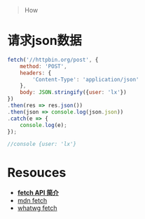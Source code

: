> How

# 请求json数据
```js
fetch('//httpbin.org/post', {
    method: 'POST',
    headers: {
        'Content-Type': 'application/json'
    },
    body: JSON.stringify({user: 'lx'})
})
.then(res => res.json())
.then(json => console.log(json.json))
.catch(e => {
    console.log(e);
});

//console {user: 'lx'}
```

# Resouces
* [**fetch API 简介**](http://bubkoo.com/2015/05/08/introduction-to-fetch/)
* [mdn fetch](https://developer.mozilla.org/zh-CN/docs/Web/API/GlobalFetch/fetch)
* [whatwg fetch](https://fetch.spec.whatwg.org/)